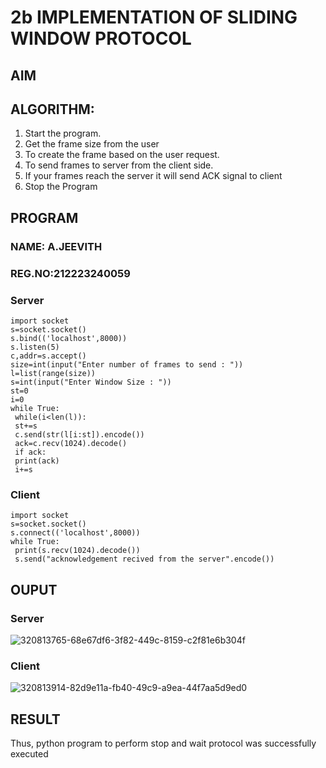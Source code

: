 # 2b IMPLEMENTATION OF SLIDING WINDOW PROTOCOL
## AIM
## ALGORITHM:
1. Start the program.
2. Get the frame size from the user
3. To create the frame based on the user request.
4. To send frames to server from the client side.
5. If your frames reach the server it will send ACK signal to client
6. Stop the Program
## PROGRAM
### NAME: A.JEEVITH
### REG.NO:212223240059
### Server
```
import socket
s=socket.socket()
s.bind(('localhost',8000))
s.listen(5)
c,addr=s.accept()
size=int(input("Enter number of frames to send : "))
l=list(range(size))
s=int(input("Enter Window Size : "))
st=0
i=0
while True:
 while(i<len(l)):
 st+=s
 c.send(str(l[i:st]).encode())
 ack=c.recv(1024).decode()
 if ack:
 print(ack)
 i+=s
```
### Client
```
import socket
s=socket.socket()
s.connect(('localhost',8000))
while True: 
 print(s.recv(1024).decode())
 s.send("acknowledgement recived from the server".encode())
```
## OUPUT
### Server
![320813765-68e67df6-3f82-449c-8159-c2f81e6b304f](https://github.com/22002525karthikeyan/2b_SLIDING_WINDOW_PROTOCOL/assets/118708040/7bcba08d-715d-417c-b8ab-fe584727e089)
### Client
![320813914-82d9e11a-fb40-49c9-a9ea-44f7aa5d9ed0](https://github.com/22002525karthikeyan/2b_SLIDING_WINDOW_PROTOCOL/assets/118708040/d81a1f40-2d87-49c6-b196-e4cdf9c4a792)


## RESULT
Thus, python program to perform stop and wait protocol was successfully executed
